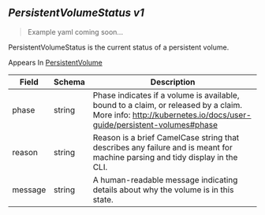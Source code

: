 ## *PersistentVolumeStatus v1*

> Example yaml coming soon...



PersistentVolumeStatus is the current status of a persistent volume.

<aside class="notice">
Appears In  <a href="#persistentvolume-v1">PersistentVolume</a> </aside>

Field        | Schema     | Description
------------ | ---------- | -----------
phase | string | Phase indicates if a volume is available, bound to a claim, or released by a claim. More info: http://kubernetes.io/docs/user-guide/persistent-volumes#phase
reason | string | Reason is a brief CamelCase string that describes any failure and is meant for machine parsing and tidy display in the CLI.
message | string | A human-readable message indicating details about why the volume is in this state.

